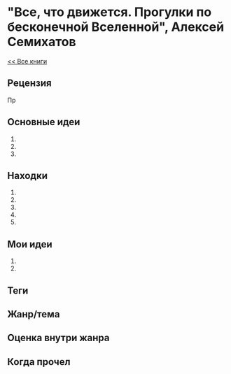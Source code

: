 # "Все, что движется. Прогулки по бесконечной Вселенной", Алексей Семихатов

[<< Все книги](../README.md)

## Рецензия

Пр


## Основные идеи

1. 

2.

3. 


## Находки

1. 

2.  
3. 
4. 
5. 




## Мои идеи

1. 

2. 


## Теги



## Жанр/тема



## Оценка внутри жанра



## Когда прочел
